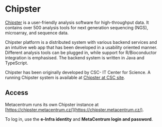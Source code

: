 # Chipster 

[Chipster](https://chipster.github.io/chipster/) is a user-friendly analysis software for high-throughput data. It contains over 500 analysis tools for next generation sequencing (NGS), microarray, and sequence data.

Chipster platform is a distributed system with various backend services and an intuitive web app that has been developed in a usability oriented manner. Different analysis tools can be plugged in, while support for R/Bioconductor integration is emphasised. The backend system is written in Java and TypeScript.

Chipster has been originally developed by CSC- IT Center for Science. A running Chipster system is available at [Chipster at CSC site](http://chipster.csc.fi).

## Access

Metacentrum runs its own Chipster instance at [https://chipster.metacentrum.cz/](https://chipster.metacentrum.cz/).

To log in, use the **e-Infra identity** and **MetaCentrum login and password**.


